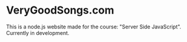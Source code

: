 # VeryGoodSongs.com
This is a node.js website made for the course: "Server Side JavaScript". Currently in development.
